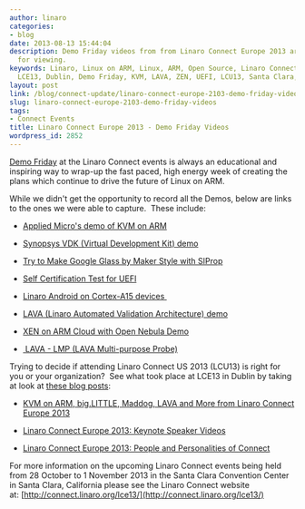 ```yaml
---
author: linaro
categories:
- blog
date: 2013-08-13 15:44:04
description: Demo Friday videos from from Linaro Connect Europe 2013 are now available
  for viewing.
keywords: Linaro, Linux on ARM, Linux, ARM, Open Source, Linaro Connect Europe 2013,
  LCE13, Dublin, Demo Friday, KVM, LAVA, ZEN, UEFI, LCU13, Santa Clara, 64-bit, ARMv8
layout: post
link: /blog/connect-update/linaro-connect-europe-2103-demo-friday-videos/
slug: linaro-connect-europe-2103-demo-friday-videos
tags:
- Connect Events
title: Linaro Connect Europe 2013 - Demo Friday Videos
wordpress_id: 2852
---
```


[Demo Friday](http://connect.linaro.org/lce13/#tab-1395317778085-5-9) at the Linaro Connect events is always an educational and inspiring way to wrap-up the fast paced, high energy week of creating the plans which continue to drive the future of Linux on ARM.

While we didn't get the opportunity to record all the Demos, below are links to the ones we were able to capture.  These include:




  * [Applied Micro's demo of KVM on ARM](http://www.youtube.com/watch?v=M1B0j-GZwAI)


  * [Synopsys VDK (Virtual Development Kit) demo](http://www.youtube.com/watch?v=0WK_fLxXIy4)


  * [Try to Make Google Glass by Maker Style with SIProp](http://www.youtube.com/watch?v=JoAoW362Mwo)


  * [Self Certification Test for UEFI](http://www.youtube.com/watch?v=WRQrDjPuLIg)


  * [Linaro Android on Cortex-A15 devices ](http://www.youtube.com/watch?v=-TTn1jLCwhg)


  * [LAVA (Linaro Automated Validation Architecture) demo](http://www.youtube.com/watch?v=j7pZeV0AKZU)


  * [XEN on ARM Cloud with Open Nebula Demo](http://www.youtube.com/watch?v=xZP9YKv3P_E)


  * [ LAVA - LMP (LAVA Multi-purpose Probe)](http://www.youtube.com/watch?v=3Jaf5ILvVmQ)


Trying to decide if attending Linaro Connect US 2013 (LCU13) is right for you or your organization?  See what took place at LCE13 in Dublin by taking at look at [these blog posts](http://connect.linaro.org):




  * [KVM on ARM, big.LITTLE, Maddog, LAVA and More from Linaro Connect Europe 2013](/blog/kvm-on-arm-big-little-maddog-lava-and-more-from-linaro-connect-europe-2013/)


  * [Linaro Connect Europe 2013: Keynote Speaker Videos](/blog/linaro-connect-europe-2013-keynote-speaker-videos/)


  * [Linaro Connect Europe 2013: People and Personalities of Connect](/blog/linaro-connect-europe-2013-people-and-personalities-of-connect/)


For more information on the upcoming Linaro Connect events being held from 28 October to 1 November 2013 in the Santa Clara Convention Center in Santa Clara, California please see the Linaro Connect website at: [http://connect.linaro.org/lce13/](http://connect.linaro.org/lce13/)